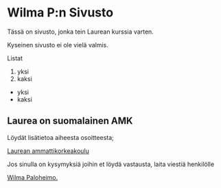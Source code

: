 <!DOCTYPE html>
<html lang="fi">
<head>
	<meta charset="utf-8">
	<meta http-equiv="X-UA-Compatible" content="IE=edge">
	<meta name="viewport" content="width=device-width, initial-scale=1.0">
	<link rel="stylesheet" href="index.css" type=text/>
</head>
<body>
	<h1>Wilma P:n Sivusto</h1>
    <p>Tässä on sivusto, jonka tein Laurean kurssia varten.</p>
	<p>Kyseinen sivusto ei ole vielä valmis.</p>
	<div class="Best">Listat</div>
<ol>
	<li>yksi</li>
	<li>kaksi</li>
</ol>

<ul>
	<li>yksi</li>
	<li>kaksi</li>
</ul>
	<h2>Laurea on suomalainen AMK</h2>
    <p>Löydät lisätietoa aiheesta osoitteesta;</p>
    <a href="http://www.laurea.fi">Laurean ammattikorkeakoulu</a>
    <p>Jos sinulla on kysymyksiä joihin et löydä vastausta, laita viestiä henkilölle</p>
    <a href="mailto:wilma.paloheimo@student.laurea.fi">Wilma Paloheimo.</a>
</body>
</html>
